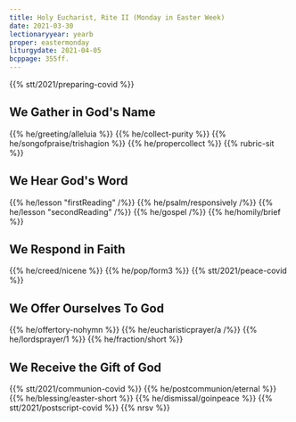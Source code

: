 ```yaml
---
title: Holy Eucharist, Rite II (Monday in Easter Week)
date: 2021-03-30
lectionaryyear: yearb
proper: eastermonday
liturgydate: 2021-04-05
bcppage: 355ff.
---
```

{{% stt/2021/preparing-covid %}}

## We Gather in God's Name
{{% he/greeting/alleluia %}}
{{% he/collect-purity %}}
{{% he/songofpraise/trishagion %}}
{{% he/propercollect %}}
{{% rubric-sit %}}

## We Hear God's Word
{{% he/lesson "firstReading" /%}}
{{% he/psalm/responsively /%}}
{{% he/lesson "secondReading" /%}}
{{% he/gospel /%}}
{{% he/homily/brief %}}

## We Respond in Faith
{{% he/creed/nicene %}}
{{% he/pop/form3 %}}
{{% stt/2021/peace-covid %}}

## We Offer Ourselves To God
{{% he/offertory-nohymn %}}
{{% he/eucharisticprayer/a /%}}
{{% he/lordsprayer/1 %}}
{{% he/fraction/short %}}

## We Receive the Gift of God
{{% stt/2021/communion-covid %}}
{{% he/postcommunion/eternal %}}
{{% he/blessing/easter-short %}}
{{% he/dismissal/goinpeace %}}
{{% stt/2021/postscript-covid %}}
{{% nrsv %}}
